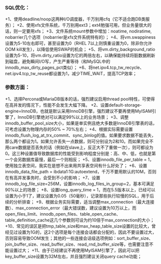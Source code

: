 ### SQL优化：
+1、使用deadline/noop这两种I/O调度器，千万别用cfq（它不适合跑DB类服务）；
+2、使用xfs文件系统，千万别用ext3；ext4勉强可用，但业务量很大的话，则一定要用xfs；
+3、文件系统mount参数中增加：noatime, nodiratime, nobarrier几个选项（nobarrier是xfs文件系统特有的）；
+4、将vm.swappiness设置为5-10左右即可，甚至设置为0（RHEL 7以上则慎重设置为0，除非你允许OOM kill发生），以降低使用SWAP的机会；
+5、将vm.dirty_background_ratio设置为5-10，将vm.dirty_ratio设置为它的两倍左右，以确保能持续将脏数据刷新到磁盘，避免瞬间I/O写，产生严重等待（和MySQL中的innodb_max_dirty_pages_pct类似）；
+6、将net.ipv4.tcp_tw_recycle、net.ipv4.tcp_tw_reuse都设置为1，减少TIME_WAIT，提高TCP效率；

### 参数方面：
+1、选择Percona或MariaDB版本的话，强烈建议启用thread pool特性，可使得在高并发的情况下，性能不会发生大幅下降。
+2、设置default-storage-engine=InnoDB，也就是默认采用InnoDB引擎，强烈建议不要再使用MyISAM引擎了，InnoDB引擎绝对可以满足99%以上的业务场景；
+3、调整innodb_buffer_pool_size大小，如果是单实例且绝大多数是InnoDB引擎表的话，可考虑设置为物理内存的50% ~ 70%左右；
+4、根据实际需要设置innodb_flush_log_at_trx_commit、sync_binlog的值。如果要求数据不能丢失，那么两个都设为1。如果允许丢失一点数据，则可分别设为2和10。而如果完全不用care数据是否丢失的话（例如在slave上，反正大不了重做一次），则可都设为0。这三种设置值导致数据库的性能受到影响程度分别是：高、中、低，也就是第一个会另数据库最慢，最后一个则相反；
+5、设置innodb_file_per_table = 1，使用独立表空间，我实在是想不出来用共享表空间有什么好处了；
+6、设置innodb_data_file_path = ibdata1:1G:autoextend，千万不要用默认的10M，否则在有高并发事务时，会受到不小的影响；
+7、设置innodb_log_file_size=256M，设置innodb_log_files_in_group=2，基本可满足90%以上的场景；
+8、设置long_query_time = 1，而在5.5版本以上，已经可以设置为小于1了，建议设置为0.05（50毫秒），记录那些执行较慢的SQL，用于后续的分析排查；
+9、根据业务实际需要，适当调整max_connection（最大连接数）、max_connection_error（最大错误数，建议设置为10万以上，而open_files_limit、innodb_open_files、table_open_cache、table_definition_cache这几个参数则可设为约10倍于max_connection的大小；
+10、常见的误区是把tmp_table_size和max_heap_table_size设置的比较大，曾经见过设置为1G的，这2个选项是每个连接会话都会分配的，因此不要设置过大，否则容易导致OOM发生；其他的一些连接会话级选项例如：sort_buffer_size、join_buffer_size、read_buffer_size、read_rnd_buffer_size等，也需要注意不能设置过大；
+11、由于已经建议不再使用MyISAM引擎了，因此可以把key_buffer_size设置为32M左右，并且强烈建议关闭query cache功能；